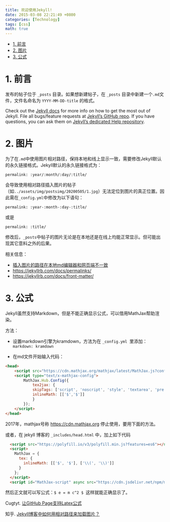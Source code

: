 ```yaml
---
title: 欢迎使用Jekyll!
date: 2015-03-08 22:21:49 +0800
categories: [Technology]
tags: [css]
math: true
---
```


- [1. 前言](#1-前言)
- [2. 图片](#2-图片)
- [3. 公式](#3-公式)

# 1. 前言

发布的帖子位于 `_posts` 目录。如果想新建帖子，在 `_posts` 目录中新建一个`.md`文件，文件名命名为 `YYYY-MM-DD-title` 的格式。

Check out the [Jekyll docs][jekyll] for more info on how to get the most out of Jekyll. File all bugs/feature requests at [Jekyll’s GitHub repo][jekyll-gh]. If you have questions, you can ask them on [Jekyll’s dedicated Help repository][jekyll-help].

# 2. 图片

为了在`.md`中使用图片相对路径，保持本地和线上显示一致，需要修改Jekyll默认的永久链接格式。Jekyll默认的永久链接格式为：

```
permalink: :year/:month/:day/:title/
```

会导致使用相对路径插入图片的帖子（如`../assets/img/postsimg/20200505/1.jpg`）无法定位到图片的真正位置。因此需在`_config.yml`中修改为以下语句：

```
permalink: :year-:month-:day-:title/
```

或是

```
permalink: :title/
```

修改后，`_posts`中帖子的图片无论是在本地还是在线上均能正常显示。但可能出现其它意料之外的后果。

相关信息：

- [插入图片的路径在本地md编辑器和网页端不一致](https://github.com/cotes2020/jekyll-theme-chirpy/issues/122)
- https://jekyllrb.com/docs/permalinks/
- https://jekyllrb.com/docs/front-matter/

# 3. 公式

Jekyll虽然支持Markdown，但是不能正确显示公式，可以借用MathJax帮助渲染。

方法：

- 设置markdown引擎为kramdown，方法为在 `_config.yml `里添加：`markdown: kramdown`

- 在md文件开始输入代码：

```html
<head>
    <script src="https://cdn.mathjax.org/mathjax/latest/MathJax.js?config=TeX-AMS-MML_HTMLorMML" type="text/javascript"></script>
    <script type="text/x-mathjax-config">
        MathJax.Hub.Config({
            tex2jax: {
            skipTags: ['script', 'noscript', 'style', 'textarea', 'pre'],
            inlineMath: [['$','$']]
            }
        });
    </script>
</head>
```
2017年，mathjax号称 https://cdn.mathjax.org 停止使用，要用下面的方法。

或者，在 jekyll 博客的 `_includes/head.html` 中，加上如下代码

```html
  <script src="https://polyfill.io/v3/polyfill.min.js?features=es6"></script>
  <script>
    MathJax = {
      tex: {
        inlineMath: [['$', '$'], ['\\(', '\\)']]
      }
    };
  </script>
  <script id="MathJax-script" async src="https://cdn.jsdelivr.net/npm/mathjax@3/es5/tex-mml-chtml.js"></script>
```

然后正文就可以写公式：`$ e = m c^2 $ `这样就能正确显示了。

[jekyll]:      http://jekyllrb.com
[jekyll-gh]:   https://github.com/jekyll/jekyll
[jekyll-help]: https://github.com/jekyll/jekyll-help

Cugtyt. [让GitHub Page支持Latex公式](https://zhuanlan.zhihu.com/p/36302775)

知乎. [Jekyll博客中如何用相对路径来加载图片？](https://www.zhihu.com/question/31123165?sort=created)